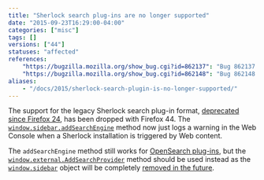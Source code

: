 ```yaml
---
title: "Sherlock search plug-ins are no longer supported"
date: "2015-09-23T16:29:00-04:00"
categories: ["misc"]
tags: []
versions: ["44"]
statuses: "affected"
references:
    "https://bugzilla.mozilla.org/show_bug.cgi?id=862137": "Bug 862137 - stop supporting Sherlock search engines"
    "https://bugzilla.mozilla.org/show_bug.cgi?id=862148": "Bug 862148 - stop supporting installation of Sherlock plugins from the web"
aliases:
    - "/docs/2015/sherlock-search-plugin-is-no-longer-supported/"
---
```

The support for the legacy Sherlock search plug-in format, [deprecated since Firefox 24](https://www.fxsitecompat.com/en-US/docs/2013/support-for-sherlock-search-plug-ins-has-been-deprecated/), has been dropped with Firefox 44. The [`window.sidebar.addSearchEngine`](https://developer.mozilla.org/en-US/docs/Adding_search_engines_from_web_pages#Installing_Sherlock_plugins) method now just logs a warning in the Web Console when a Sherlock installation is triggered by Web content.

The `addSearchEngine` method still works for [OpenSearch plug-ins](https://developer.mozilla.org/en-US/Add-ons/Creating_OpenSearch_plugins_for_Firefox), but the [`window.external.AddSearchProvider`](https://developer.mozilla.org/en-US/docs/Adding_search_engines_from_web_pages#Installing_OpenSearch_plugins) method should be used instead as the [`window.sidebar`](https://developer.mozilla.org/en-US/docs/Web/API/Window/sidebar) object will be completely [removed in the future](https://www.fxsitecompat.com/en-US/docs/2015/window-sidebar-will-be-removed/).
